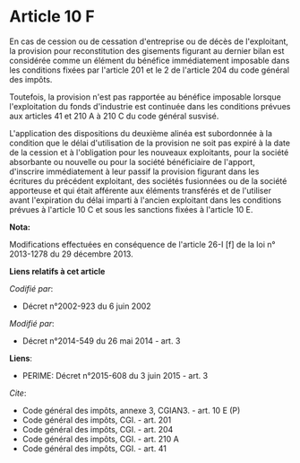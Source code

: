 # Article 10 F

En cas de cession ou de cessation d'entreprise ou de décès de l'exploitant, la provision pour reconstitution des gisements
figurant au dernier bilan est considérée comme un élément du bénéfice immédiatement imposable dans les conditions fixées par
l'article 201 et le 2 de l'article 204 du code général des impôts. 

Toutefois, la provision n'est pas rapportée au bénéfice imposable lorsque l'exploitation du fonds d'industrie est continuée
dans les conditions prévues aux articles 41 et 210 A à 210 C du code général susvisé. 

L'application des dispositions du deuxième alinéa est subordonnée à la condition que le délai d'utilisation de la provision
ne soit pas expiré à la date de la cession et à l'obligation pour les nouveaux exploitants, pour la société absorbante ou
nouvelle ou pour la société bénéficiaire de l'apport, d'inscrire immédiatement à leur passif la provision figurant dans les
écritures du précédent exploitant, des sociétés fusionnées ou de la société apporteuse et qui était afférente aux éléments
transférés et de l'utiliser avant l'expiration du délai imparti à l'ancien exploitant dans les conditions prévues à l'article
10 C et sous les sanctions fixées à l'article 10 E.

**Nota:**

Modifications effectuées en conséquence de l'article 26-I [f] de la loi n° 2013-1278 du 29 décembre 2013.

**Liens relatifs à cet article**

_Codifié par_:

  - Décret n°2002-923 du 6 juin 2002

_Modifié par_:

  - Décret n°2014-549 du 26 mai 2014 - art. 3

**Liens**:

  - PERIME: Décret n°2015-608 du 3 juin 2015 - art. 3

_Cite_:

  - Code général des impôts, annexe 3, CGIAN3. - art. 10 E (P)
  - Code général des impôts, CGI. - art. 201
  - Code général des impôts, CGI. - art. 204
  - Code général des impôts, CGI. - art. 210 A
  - Code général des impôts, CGI. - art. 41
